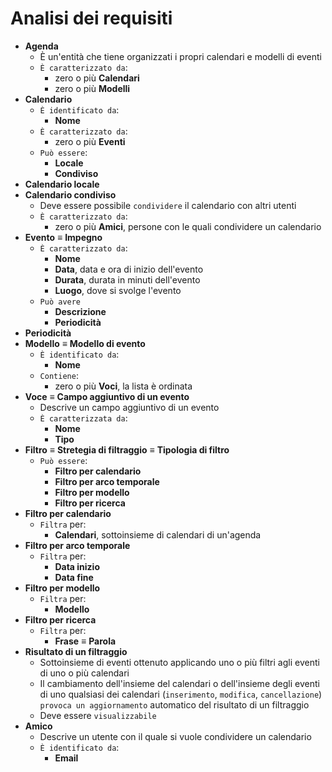 Analisi dei requisiti
===
* **Agenda**
  * È un'entità che tiene organizzati i propri calendari e modelli di eventi
  * `È caratterizzato da`:
    * zero o più **Calendari**
    * zero o più **Modelli**
* **Calendario**
  * `È identificato da`:
    * **Nome**
  * `È caratterizzato da`:
    * zero o più **Eventi**
  * `Può essere`:
    * **Locale**
    * **Condiviso**
* **Calendario locale**
* **Calendario condiviso**
  * Deve essere possibile `condividere` il calendario con altri utenti 
  * `È caratterizzato da`:
    * zero o più **Amici**, persone con le quali condividere un calendario
* **Evento** ≡ **Impegno**
  * `È caratterizzato da`:
    * **Nome**
    * **Data**, data e ora di inizio dell'evento
    * **Durata**, durata in minuti dell'evento
    * **Luogo**, dove si svolge l'evento
  * `Può avere`
    * **Descrizione**
    * **Periodicità**
* **Periodicità**
* **Modello** ≡ **Modello di evento**
  * `È identificato da`:
    * **Nome**
  * `Contiene`:
    * zero o più **Voci**, la lista è ordinata
* **Voce** ≡ **Campo aggiuntivo di un evento**
  * Descrive un campo aggiuntivo di un evento 
  * `È caratterizzata da`:
    * **Nome**
    * **Tipo**
* **Filtro** ≡ **Stretegia di filtraggio** ≡ **Tipologia di filtro**
  * `Può essere`:
    * **Filtro per calendario**
    * **Filtro per arco temporale**
    * **Filtro per modello**
    * **Filtro per ricerca**
* **Filtro per calendario**
  * `Filtra` per:
    * **Calendari**, sottoinsieme di calendari di un'agenda
* **Filtro per arco temporale**
  * `Filtra` per:
    * **Data inizio**
    * **Data fine**
* **Filtro per modello**
  * `Filtra` per:
    * **Modello**
* **Filtro per ricerca**
  * `Filtra` per:
    * **Frase** ≡ **Parola**
* **Risultato di un filtraggio**
  * Sottoinsieme di eventi ottenuto applicando uno o più filtri agli eventi di uno o più calendari
  * Il cambiamento dell'insieme del calendari o dell'insieme degli eventi di uno qualsiasi dei calendari (`inserimento`, `modifica`, `cancellazione`) `provoca un aggiornamento` automatico del risultato di un filtraggio
  * Deve essere `visualizzabile`
* **Amico**
  * Descrive un utente con il quale si vuole condividere un calendario 
  * `È identificato da`:
    * **Email**